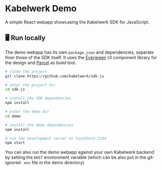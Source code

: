 # Kabelwerk Demo

A simple React webapp showcasing the Kabelwerk SDK for JavaScript.

## 🖥️ Run locally

The demo webapp has its own `package.json` and dependencies, separate from those of the SDK itself. It uses the [Evergreen](https://evergreen.segment.com/) UI component library for the design and [Parcel](https://parceljs.org/) as build tool.

```sh
# clone the project
git clone https://github.com/kabelwerk/sdk-js

# enter the project dir
cd sdk-js

# install the SDK dependencies
npm install

# enter the demo dir
cd demo

# install the demo dependencies
npm install

# run the development server at localhost:1234
npm start
```

You can also run the demo webapp against your own Kabelwerk backend by setting the `HOST` environment variable (which can be also put in the git-ignored `.env` file in the demo directory).

